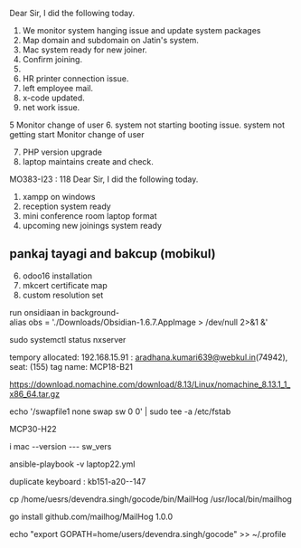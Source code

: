 Dear Sir,
I did the following today. 
	
1. We monitor system hanging issue and update system packages
2. Map domain and subdomain on Jatin's system.
3. Mac system ready for new joiner.
4. Confirm joining.
5. 
6. HR printer connection issue.
7. left employee mail.
8. x-code updated.
9. net work issue.

 5  Monitor change of user
 6. system not starting booting issue.
   system not getting start
   Monitor change of user

7. PHP version upgrade 
8. laptop maintains create and check.
   

MO383-I23 : 118
Dear Sir,
I did the following today. 

1. xampp on windows  
2. reception system ready  
3. mini conference room laptop format  
4. upcoming new joinings system ready  
  

## pankaj tayagi and bakcup (mobikul)


6. odoo16  installation
7. mkcert certificate map
8. custom resolution set


run onsidiaan in background-	
alias obs = './Downloads/Obsidian-1.6.7.AppImage > /dev/null 2>&1 &'

sudo systemctl status nxserver



tempory allocated: 192.168.15.91 : aradhana.kumari639@webkul.in(74942), seat: (155)
tag name: MCP18-B21

https://download.nomachine.com/download/8.13/Linux/nomachine_8.13.1_1_x86_64.tar.gz


echo '/swapfile1 none swap sw 0 0' | sudo tee -a /etc/fstab

MCP30-H22


i mac --version --- sw_vers


ansible-playbook -v laptop22.yml 

duplicate keyboard : kb151-a20--147

cp /home/uesrs/devendra.singh/gocode/bin/MailHog /usr/local/bin/mailhog 	


go install github.com/mailhog/MailHog 1.0.0

echo "export GOPATH=home/users/devendra.singh/gocode" >> ~/.profile










